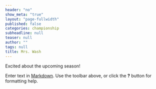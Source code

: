 ```yaml
---
header: "no"
show_meta: "true"
layout: "page-fullwidth"
published: false
categories: championship
subheadline: null
teaser: null
author: ""
tags: null
title: Mrs. Wash
---
```


Excited about the upcoming season!

Enter text in [Markdown](http://daringfireball.net/projects/markdown/). Use the toolbar above, or click the **?** button for formatting help.
